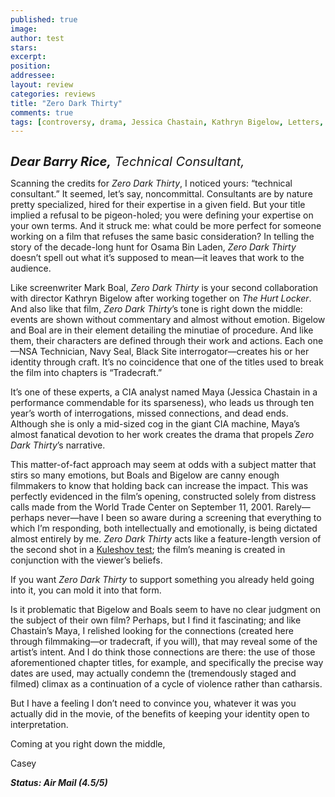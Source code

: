 ```yaml
---
published: true
image:
author: test 
stars: 
excerpt: 
position: 
addressee: 
layout: review
categories: reviews
title: "Zero Dark Thirty"
comments: true
tags: [controversy, drama, Jessica Chastain, Kathryn Bigelow, Letters, war]
---
```

<div><p><span class="full-image-block ssNonEditable"><span><a href="/letters/2013/1/18/zero-dark-thirty.html"><img src="http://static.squarespace.com/static/5005f6bcc4aa41161b33e89e/5329cf1fe4b07c068ebf74de/5329cf1fe4b07c068ebf7795/1358513768067/zero-dark-thirty.jpg" alt="" /></a></span></span></p>
<p><em style="font-size:120%;"><span style="font-size:120%;"><strong>Dear Barry Rice,</strong> Technical Consultant,</span></em></p>
<p>Scanning the credits for <em>Zero Dark Thirty</em>, I noticed yours: &ldquo;technical consultant.&rdquo; It seemed, let&rsquo;s say, noncommittal. Consultants are by nature pretty specialized, hired for their expertise in a given field.  But your title implied a refusal to be pigeon-holed; you were defining your expertise on your own terms. And it struck me: what could be more perfect for someone working on a film that refuses the same basic consideration? In telling the story of the decade-long hunt for Osama Bin Laden, <em>Zero Dark Thirty</em> doesn&rsquo;t spell out what it&rsquo;s supposed to mean&mdash;it leaves that work to the audience.</p>
<p>Like screenwriter Mark Boal, <em>Zero Dark Thirty</em> is your second collaboration with director Kathryn Bigelow after working together on <em>The Hurt Locker</em>. And also like that film, <em>Zero Dark Thirty</em>&rsquo;s tone is right down the middle: events are shown without commentary and almost without emotion. Bigelow and Boal are in their element detailing the minutiae of procedure. And like them, their characters are defined through their work and actions. Each one&mdash;NSA Technician, Navy Seal, Black Site interrogator&mdash;creates his or her identity through craft. It&rsquo;s no coincidence that one of the titles used to break the film into chapters is &ldquo;Tradecraft.&rdquo;</p>
<p>It&rsquo;s one of these experts, a CIA analyst named Maya (Jessica Chastain in a performance commendable for its sparseness), who leads us through ten year&rsquo;s worth of interrogations, missed connections, and dead ends. Although she is only a mid-sized cog in the giant CIA machine, Maya&rsquo;s almost fanatical devotion  to her work creates the drama that propels <em>Zero Dark Thirty</em>&rsquo;s narrative.</p>
<p>This matter-of-fact approach may seem at odds with a subject matter that stirs so many emotions, but Boals and Bigelow are canny enough filmmakers to know that holding back can increase the impact. This was perfectly evidenced in the film&rsquo;s opening, constructed solely from distress calls made from the World Trade Center on September 11, 2001. Rarely&mdash;perhaps never&mdash;have I been so aware during a screening that everything to which I&rsquo;m responding, both intellectually and emotionally, is being dictated almost entirely by me. <em>Zero Dark Thirty </em>acts like a feature-length version of the second shot in a  <a href="http://en.wikipedia.org/wiki/Kuleshov_Effect&rdquo;">Kuleshov test</a>; the film&rsquo;s meaning is created in conjunction with the viewer&rsquo;s beliefs.</p>
<p>If you want <em>Zero Dark Thirty</em> to support something you already held going into it, you can mold it into that form.</p>
<p>Is it problematic that Bigelow and Boals seem to have no clear judgment on the subject of their own film? Perhaps, but I find it fascinating; and like Chastain&rsquo;s Maya, I relished looking for the connections (created here through filmmaking&mdash;or tradecraft, if you will), that may reveal some of the artist&rsquo;s intent. And I do think those connections are there: the use of those aforementioned chapter titles, for example, and specifically the precise way dates are used, may actually condemn the (tremendously staged and filmed) climax as a continuation of a cycle of violence rather than catharsis.</p>
<p>But I have a feeling I don&rsquo;t need to convince you, whatever it was you actually did in the movie, of the benefits of keeping your identity open to interpretation.</p>
<p>Coming at you right down the middle,</p>
<p>Casey</p>
<p><strong><em>Status: Air Mail (4.5/5)</em></strong></p>
<div></div>
<p>&nbsp;</p></div>
